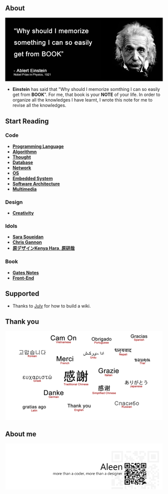 ## About

<img src="./photo.png">

- **Einstein** has said that "Why should I memorize somthing I can so easily get from **BOOK**". For me, that book is your **NOTE** of your life. In order to organize all the knowledges I have learnt, I wrote this note for me to revise all the knowledges.

## Start Reading
### Code
 * [**Programming Language**](./Programming/Programming%20Menu.md)
 * [**Algorithmn**](./Algorithmn/Algorithmn%20Menu.md)
 * [**Thought**](./Thought/Thought%20Menu.md)
 * [**Database**](./Database/Database.md)
 * [**Network**](./Network/Network.md)
 * [**OS**](./OS/OS.md)
 * [**Embedded System**](./Embedded_System/Embedded_System.md)
 * [**Software Architecture**](./Architecture/Architecture.md)
 * [**Multimedia**](./Multimedia/Multimedia.md)

### Design
 * [**Creativity**](./Creativity/Creativity.md)

### Idols
 * [**Sara Soueidan**](http://sarasoueidan.com/)
 * [**Chris Gannon**](http://blog.gannon.tv/)
 * [**原デザインKenya Hara**, **原研哉**](http://www.ndc.co.jp/hara/en/)

### Book
 * [**Gates Notes**](http://www.gatesnotes.com/books)
 * [**Front-End**](./frontend/frontend.md)

## Supported
 * Thanks to [July](https://www.github.com/julycoding) for how to build a wiki.

## Thank you

<img src="./Thank_you.png">

## About me
<a href="http://aleen42.github.io/" target="_blank" ><img src="./pic/tail.gif"></a>
